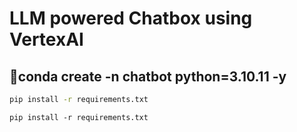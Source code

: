 # LLM powered Chatbox using VertexAI

## 🤩conda create -n chatbot python=3.10.11 -y

```bash
pip install -r requirements.txt
```

```clone
pip install -r requirements.txt
```
